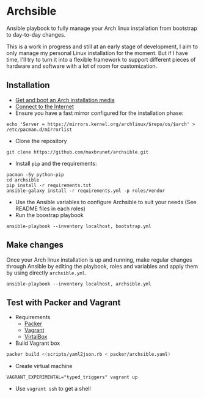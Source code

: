 # Archsible

Ansible playbook to fully manage your Arch linux installation from bootstrap to day-to-day changes.

This is a work in progress and still at an early stage of development, I aim to only manage my personal Linux installation for the moment. But if I have time, I'll try to turn it into a flexible framework to support different pieces of hardware and software with a lot of room for customization.

## Installation

* [Get and boot an Arch installation media](https://wiki.archlinux.org/index.php/Getting_and_installing_Arch)
* [Connect to the Internet](https://wiki.archlinux.org/index.php/Installation_guide#Connect_to_the_Internet)
* Ensure you have a fast mirror configured for the installation phase:

```shell
echo 'Server = https://mirrors.kernel.org/archlinux/$repo/os/$arch' > /etc/pacman.d/mirrorlist
```

* Clone the repository

```shell
git clone https://github.com/maxbrunet/archsible.git
```

* Install `pip` and the requirements:

```shell
pacman -Sy python-pip
cd archsible
pip install -r requirements.txt
ansible-galaxy install -r requirements.yml -p roles/vendor
```

* Use the Ansible variables to configure Archsible to suit your needs
  (See README files in each roles)
* Run the boostrap playbook

```shell
ansible-playbook --inventory localhost, bootstrap.yml
```

## Make changes

Once your Arch linux installation is up and running, make regular changes through Ansible by editing the playbook, roles and variables and apply them by using directly `archsible.yml`.

```shell
ansible-playbook --inventory localhost, archsible.yml
```

## Test with Packer and Vagrant

* Requirements
  * [Packer](https://www.packer.io)
  * [Vagrant](https://www.vagrantup.com)
  * [VirtalBox](https://www.virtualbox.org)
* Build Vagrant box

```bash
packer build <(scripts/yaml2json.rb < packer/archsible.yaml)
```

* Create virtual machine

```shell
VAGRANT_EXPERIMENTAL="typed_triggers" vagrant up
```

* Use `vagrant ssh` to get a shell
